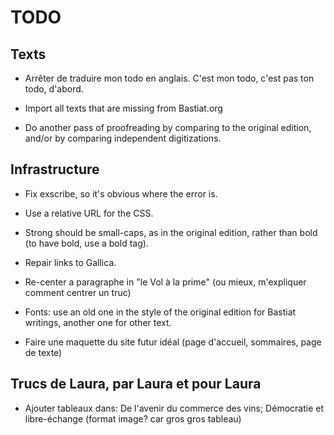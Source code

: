 TODO
====

Texts
-----

  * Arrêter de traduire mon todo en anglais. C'est mon todo, c'est pas ton todo, d'abord.

  * Import all texts that are missing from Bastiat.org

  * Do another pass of proofreading by comparing to the original edition,
    and/or by comparing independent digitizations.


Infrastructure
--------------

  * Fix exscribe, so it's obvious where the error is.

  * Use a relative URL for the CSS.

  * Strong should be small-caps, as in the original edition, rather
    than bold (to have bold, use a bold tag).

  * Repair links to Gallica.

  * Re-center a paragraphe in "le Vol à la prime" (ou mieux, m'expliquer comment centrer un truc)

  * Fonts: use an old one in the style of the original edition for
    Bastiat writings, another one for other text.

  * Faire une maquette du site futur idéal (page d'accueil, sommaires, page de texte)


  Trucs de Laura, par Laura et pour Laura
  ---------------------------------------
  - Ajouter tableaux dans: De l'avenir du commerce des vins; Démocratie et libre-échange (format image? car gros gros tableau)